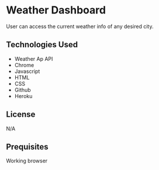 
# Weather Dashboard
User can access the current weather info of any desired city.

## Technologies Used

- Weather Ap API
- Chrome
- Javascript
- HTML
- CSS
- Github
- Heroku


## License

N/A

## Prequisites

Working browser
